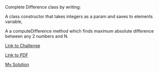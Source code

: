 Complete Difference class by writing:

A class constructor that takes integers as a param and saves to
elements variable,

A a computeDifference method which finds maximum
absolute difference between any 2 numbers and N.

[Link to Challenge](https://www.hackerrank.com/challenges/30-scope/problem)

[Link to PDF](./30-scope-English.pdf)

[My Solution](./scope.py)
